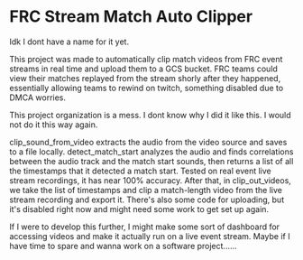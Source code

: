 # FRC Stream Match Auto Clipper
Idk I dont have a name for it yet. 

This project was made to automatically clip match videos from FRC event streams in real time and upload them to a GCS bucket. FRC teams could view their matches replayed from the stream shorly after they happened, essentially allowing teams to rewind on twitch, something disabled due to DMCA worries. 

This project organization is a mess. I dont know why I did it like this. I would not do it this way again. 

clip_sound_from_video extracts the audio from the video source and saves to a file locally. detect_match_start analyzes the audio and finds correlations between the audio track and the match start sounds, then returns a list of all the timestamps that it detected a match start. Tested on real event live stream recordings, it has near 100% accuracy. After that, in clip_out_videos, we take the list of timestamps and clip a match-length video from the live stream recording and export it. There's also some code for uploading, but it's disabled right now and might need some work to get set up again. 

If I were to develop this further, I might make some sort of dashboard for accessing videos and make it actually run on a live event stream. Maybe if I have time to spare and wanna work on a software project......

